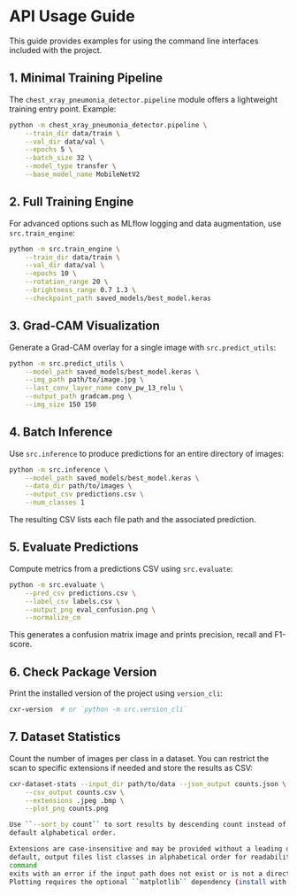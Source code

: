 # API Usage Guide

This guide provides examples for using the command line interfaces included with the project.

## 1. Minimal Training Pipeline

The `chest_xray_pneumonia_detector.pipeline` module offers a lightweight training entry point. Example:

```bash
python -m chest_xray_pneumonia_detector.pipeline \
    --train_dir data/train \
    --val_dir data/val \
    --epochs 5 \
    --batch_size 32 \
    --model_type transfer \
    --base_model_name MobileNetV2
```

## 2. Full Training Engine

For advanced options such as MLflow logging and data augmentation, use `src.train_engine`:

```bash
python -m src.train_engine \
    --train_dir data/train \
    --val_dir data/val \
    --epochs 10 \
    --rotation_range 20 \
    --brightness_range 0.7 1.3 \
    --checkpoint_path saved_models/best_model.keras
```

## 3. Grad-CAM Visualization

Generate a Grad-CAM overlay for a single image with `src.predict_utils`:

```bash
python -m src.predict_utils \
    --model_path saved_models/best_model.keras \
    --img_path path/to/image.jpg \
    --last_conv_layer_name conv_pw_13_relu \
    --output_path gradcam.png \
    --img_size 150 150
```

## 4. Batch Inference

Use `src.inference` to produce predictions for an entire directory of images:

```bash
python -m src.inference \
    --model_path saved_models/best_model.keras \
    --data_dir path/to/images \
    --output_csv predictions.csv \
    --num_classes 1
```

The resulting CSV lists each file path and the associated prediction.

## 5. Evaluate Predictions

Compute metrics from a predictions CSV using `src.evaluate`:

```bash
python -m src.evaluate \
    --pred_csv predictions.csv \
    --label_csv labels.csv \
    --output_png eval_confusion.png \
    --normalize_cm
```

This generates a confusion matrix image and prints precision, recall and F1-score.

## 6. Check Package Version

Print the installed version of the project using `version_cli`:

```bash
cxr-version  # or `python -m src.version_cli`
```

## 7. Dataset Statistics

Count the number of images per class in a dataset. You can restrict the scan to specific extensions if needed and store the results as CSV:

```bash
cxr-dataset-stats --input_dir path/to/data --json_output counts.json \
    --csv_output counts.csv \
    --extensions .jpeg .bmp \
    --plot_png counts.png

Use ``--sort_by count`` to sort results by descending count instead of the
default alphabetical order.

Extensions are case-insensitive and may be provided without a leading dot. By
default, output files list classes in alphabetical order for readability. The
command
exits with an error if the input path does not exist or is not a directory.
Plotting requires the optional ``matplotlib`` dependency (install with ``pip install matplotlib``). The PNG output directory must exist.
```
